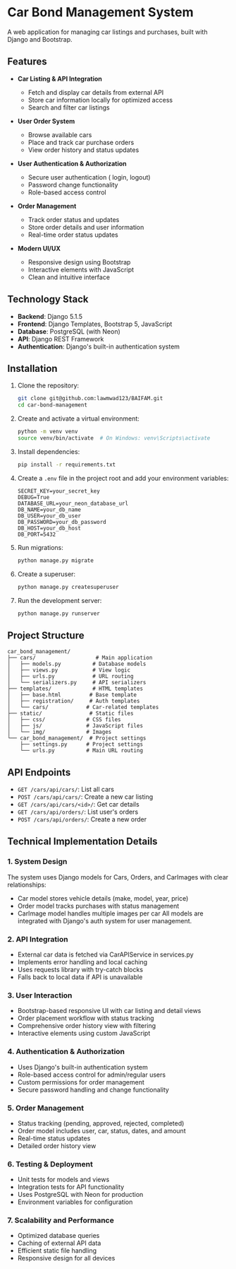 # Car Bond Management System

A web application for managing car listings and purchases, built with Django and Bootstrap.

## Features

- **Car Listing & API Integration**
  - Fetch and display car details from external API
  - Store car information locally for optimized access
  - Search and filter car listings

- **User Order System**
  - Browse available cars
  - Place and track car purchase orders
  - View order history and status updates

- **User Authentication & Authorization**
  - Secure user authentication ( login, logout)
  - Password change functionality
  - Role-based access control

- **Order Management**
  - Track order status and updates
  - Store order details and user information
  - Real-time order status updates

- **Modern UI/UX**
  - Responsive design using Bootstrap
  - Interactive elements with JavaScript
  - Clean and intuitive interface

## Technology Stack

- **Backend**: Django 5.1.5
- **Frontend**: Django Templates, Bootstrap 5, JavaScript
- **Database**: PostgreSQL (with Neon)
- **API**: Django REST Framework
- **Authentication**: Django's built-in authentication system

## Installation

1. Clone the repository:
   ```bash
   git clone git@github.com:lawmwad123/BAIFAM.git
   cd car-bond-management
   ```

2. Create and activate a virtual environment:
   ```bash
   python -m venv venv
   source venv/bin/activate  # On Windows: venv\Scripts\activate
   ```

3. Install dependencies:
   ```bash
   pip install -r requirements.txt
   ```

4. Create a `.env` file in the project root and add your environment variables:
   ```
   SECRET_KEY=your_secret_key
   DEBUG=True
   DATABASE_URL=your_neon_database_url
   DB_NAME=your_db_name
   DB_USER=your_db_user
   DB_PASSWORD=your_db_password
   DB_HOST=your_db_host
   DB_PORT=5432
   ```

5. Run migrations:
   ```bash
   python manage.py migrate
   ```

6. Create a superuser:
   ```bash
   python manage.py createsuperuser
   ```

7. Run the development server:
   ```bash
   python manage.py runserver
   ```

## Project Structure

```
car_bond_management/
├── cars/                   # Main application
│   ├── models.py          # Database models
│   ├── views.py           # View logic
│   ├── urls.py            # URL routing
│   └── serializers.py     # API serializers
├── templates/             # HTML templates
│   ├── base.html         # Base template
│   ├── registration/     # Auth templates
│   └── cars/            # Car-related templates
├── static/               # Static files
│   ├── css/             # CSS files
│   ├── js/              # JavaScript files
│   └── img/             # Images
└── car_bond_management/  # Project settings
    ├── settings.py      # Project settings
    └── urls.py          # Main URL routing
```

## API Endpoints

- `GET /cars/api/cars/`: List all cars
- `POST /cars/api/cars/`: Create a new car listing
- `GET /cars/api/cars/<id>/`: Get car details
- `GET /cars/api/orders/`: List user's orders
- `POST /cars/api/orders/`: Create a new order

## Technical Implementation Details

### 1. System Design
The system uses Django models for Cars, Orders, and CarImages with clear relationships:
- Car model stores vehicle details (make, model, year, price)
- Order model tracks purchases with status management
- CarImage model handles multiple images per car
All models are integrated with Django's auth system for user management.

### 2. API Integration
- External car data is fetched via CarAPIService in services.py
- Implements error handling and local caching
- Uses requests library with try-catch blocks
- Falls back to local data if API is unavailable

### 3. User Interaction
- Bootstrap-based responsive UI with car listing and detail views
- Order placement workflow with status tracking
- Comprehensive order history view with filtering
- Interactive elements using custom JavaScript

### 4. Authentication & Authorization
- Uses Django's built-in authentication system
- Role-based access control for admin/regular users
- Custom permissions for order management
- Secure password handling and change functionality

### 5. Order Management
- Status tracking (pending, approved, rejected, completed)
- Order model includes user, car, status, dates, and amount
- Real-time status updates
- Detailed order history view

### 6. Testing & Deployment
- Unit tests for models and views
- Integration tests for API functionality
- Uses PostgreSQL with Neon for production
- Environment variables for configuration

### 7. Scalability and Performance
- Optimized database queries
- Caching of external API data
- Efficient static file handling
- Responsive design for all devices

